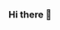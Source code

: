 ### Hi there 👋

<!--
**n-kar4/n-kar4** is a ✨ _special_ ✨ repository because its `README.md` (this file) appears on your GitHub profile.

Here are some ideas to get you started:

- 🔭 I’m currently working on ...
- 🌱 I’m currently learning ...
- 👯 I’m looking to collaborate on ...
- 🤔 I’m looking for help with ...
- 💬 Ask me about youeself...
- 📫 How to reach me: ...
- 😄 Pronouns: ...
- ⚡ Fun fact: ...
-->
